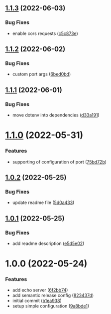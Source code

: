 ## [1.1.3](https://github.com/an-parubets/easy-echo/compare/v1.1.2...v1.1.3) (2022-06-03)


### Bug Fixes

* enable cors requests ([c5c873e](https://github.com/an-parubets/easy-echo/commit/c5c873e427abfe9fed3bb8e2edae554dc9934184))

## [1.1.2](https://github.com/an-parubets/easy-echo/compare/v1.1.1...v1.1.2) (2022-06-02)


### Bug Fixes

* custom port args ([6bed0bd](https://github.com/an-parubets/easy-echo/commit/6bed0bdcce06e8fed754dd2799df65f793150402))

## [1.1.1](https://github.com/an-parubets/easy-echo/compare/v1.1.0...v1.1.1) (2022-06-01)


### Bug Fixes

* move dotenv into dependencies ([d33a191](https://github.com/an-parubets/easy-echo/commit/d33a191aec627573dfe8f059d321fc1b03a17449))

# [1.1.0](https://github.com/an-parubets/easy-echo/compare/v1.0.2...v1.1.0) (2022-05-31)


### Features

* supporting of configuration of port ([75bd72b](https://github.com/an-parubets/easy-echo/commit/75bd72b7a635990d4d57426f8fbc883c9a1c8d19))

## [1.0.2](https://github.com/an-parubets/easy-echo/compare/v1.0.1...v1.0.2) (2022-05-25)


### Bug Fixes

* update readme file ([5d0a433](https://github.com/an-parubets/easy-echo/commit/5d0a433b15faa1251da2e9fb276fe9c23f387bfd))

## [1.0.1](https://github.com/an-parubets/easy-echo/compare/v1.0.0...v1.0.1) (2022-05-25)


### Bug Fixes

* add readme description ([e5d5e02](https://github.com/an-parubets/easy-echo/commit/e5d5e0243e39cf2cff3ea374f794a63f51a26819))

# 1.0.0 (2022-05-24)


### Features

* add echo server ([6f2bb74](https://github.com/an-parubets/easy-echo/commit/6f2bb7492cf9258af20ab92b6dd7997e77b12623))
* add semantic release config ([823437d](https://github.com/an-parubets/easy-echo/commit/823437d6ff4477278e8f939310478d987616d32a))
* initial commit ([b1ea938](https://github.com/an-parubets/easy-echo/commit/b1ea9381b92706a7784b82338fe83424a7c2d76e))
* setup simple configuration ([9a8bde1](https://github.com/an-parubets/easy-echo/commit/9a8bde1d1458587d3324dd8d12a55ccd979ac807))

